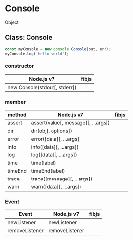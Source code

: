 
# Console

Object

## Class: Console

```js
const myConsole = new console.Console(out, err);
myConsole.log('hello world');
```

### constructor

|    Node.js v7    |         fibjs      |
|------------------|--------------------|
| new Console(stdout[, stderr]) |  |


### member

| method | Node.js v7 |   fibjs           |
|--------|------------|-------------------|
|assert | assert(value[, message][, ...args])||
|dir | dir(obj[, options])||
|error | error([data][, ...args])||
|info | info([data][, ...args])||
|log | log([data][, ...args])||
|time | time(label)||
|timeEnd | timeEnd(label)||
|trace | trace([message][, ...args])||
|warn | warn([data][, ...args])||

### Event

|       Event   |   Node.js v7   | fibjs |
|---------------|----------------|-------|
|newListener    | newListener    |       |
|removeListener | removeListener |       |
